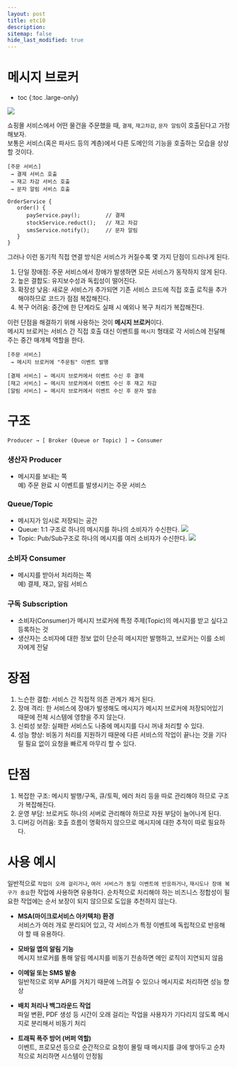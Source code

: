 ```yaml
---
layout: post
title: etc10
description:
sitemap: false
hide_last_modified: true
---
```

# 메시지 브로커

* toc
{:toc .large-only}

![](/assets/img/etc/messagebroker.png)

쇼핑몰 서비스에서 어떤 물건을 주문했을 때, `결제`, `재고차감`, `문자 알림`이 호출된다고 가정해보자.  
보통은 서비스(혹은 파사드 등의 계층)에서 다른 도메인의 기능을 호출하는 모습을 상상할 것이다.

```
[주문 서비스]
 → 결제 서비스 호출
 → 재고 차감 서비스 호출
 → 문자 알림 서비스 호출

OrderService {
   order() {
      payService.pay();        // 결제
      stockService.reduct();   // 재고 차감
      smsService.notify();     // 문자 알림
   }
}
```

그러나 이런 동기적 직접 연결 방식은 서비스가 커질수록 몇 가지 단점이 드러나게 된다.

1. 단일 장애점: 주문 서비스에서 장애가 발생하면 모든 서비스가 동작하지 않게 된다.
2. 높은 결합도: 유지보수성과 독립성이 떨어진다.
3. 확장성 낮음: 새로운 서비스가 추가되면 기존 서비스 코드에 직접 호출 로직을 추가해야하므로 코드가 점점 복잡해진다.
4. 복구 어려움: 중간에 한 단계라도 실패 시 예외나 복구 처리가 복잡해진다.

이런 단점을 해결하기 위해 사용하는 것이 **메시지 브로커**이다.  
메시지 브로커는 서비스 간 직접 호출 대신 이벤트를 `메시지` 형태로 각 서비스에 전달해주는 중간 매개체 역할을 한다.  

```
[주문 서비스]
 → 메시지 브로커에 "주문됨" 이벤트 발행

[결제 서비스] ← 메시지 브로커에서 이벤트 수신 후 결제
[재고 서비스] ← 메시지 브로커에서 이벤트 수신 후 재고 차감
[알림 서비스] ← 메시지 브로커에서 이벤트 수신 후 문자 발송
```

# 구조

```
Producer → [ Broker (Queue or Topic) ] → Consumer
```

### 생산자 Producer
- 메시지를 보내는 쪽  
예) 주문 완료 시 이벤트를 발생시키는 주문 서비스

### Queue/Topic
- 메시지가 임시로 저장되는 공간
- Queue: 1:1 구조로 하나의 메시지를 하나의 소비자가 수신한다.
![](https://tsh.io/wp-content/uploads/2021/04/message-broker-example-1_.png)
- Topic: Pub/Sub구조로 하나의 메시지를 여러 소비자가 수신한다. 
![](https://tsh.io/wp-content/uploads/2021/04/message-broker-example-2_.png)

### 소비자 Consumer
- 메시지를 받아서 처리하는 쪽  
예) 결제, 재고, 알림 서비스

### 구독 Subscription
- 소비자(Consumer)가 메시지 브로커에 특정 주제(Topic)의 메시지를 받고 싶다고 등록하는 것
- 생산자는 소비자에 대한 정보 없이 단순히 메시지만 발행하고, 브로커는 이를 소비자에게 전달

# 장점

1. 느슨한 결합: 서비스 간 직접적 의존 관계가 제거 된다.
2. 장애 격리: 한 서비스에 장애가 발생해도 메시지가 메시지 브로커에 저장되어있기 때문에 전체 시스템에 영향을 주지 않는다.
3. 신뢰성 보장: 실패한 서비스도 나중에 메시지를 다시 꺼내 처리할 수 있다.
4. 성능 향상: 비동기 처리를 지원하기 때문에 다른 서비스의 작업이 끝나는 것을 기다릴 필요 없이 요청을 빠르게 마무리 할 수 있다.

# 단점

1. 복잡한 구조: 메시지 발행/구독, 큐/토픽, 에러 처리 등을 따로 관리해야 하므로 구조가 복잡해진다.
2. 운영 부담: 브로커도 하나의 서버로 관리해야 하므로 자원 부담이 늘어나게 된다.
3. 디버깅 어려움: 호출 흐름이 명확하지 않으므로 메시지에 대한 추적이 따로 필요하다.

# 사용 예시

일반적으로 `작업이 오래 걸리거나`, `여러 서비스가 동일 이벤트에 반응하거나`, `재시도나 장애 복구가 중요`한 작업에 사용하면 유용하다. 순차적으로 처리해야 하는 비즈니스 정합성이 필요한 작업에는 순서 보장이 되지 않으므로 도입을 추천하지 않는다.

-  **MSA(마이크로서비스 아키텍처) 환경**  
서비스가 여러 개로 분리되어 있고, 각 서비스가 특정 이벤트에 독립적으로 반응해야 할 때 유용하다.

- **모바일 앱의 알림 기능**  
메시지 브로커를 통해 알림 메시지를 비동기 전송하면 메인 로직이 지연되지 않음

- **이메일 또는 SMS 발송**  
일반적으로 외부 API를 거치기 때문에 느려질 수 있으나 메시지로 처리하면 성능 향상

- **배치 처리나 백그라운드 작업**  
파일 변환, PDF 생성 등 시간이 오래 걸리는 작업을 사용자가 기다리지 않도록 메시지로 분리해서 비동기 처리

- **트래픽 폭주 방어 (버퍼 역할)**  
이벤트, 프로모션 등으로 순간적으로 요청이 몰릴 때 메시지를 큐에 쌓아두고 순차적으로 처리하면 시스템이 안정됨